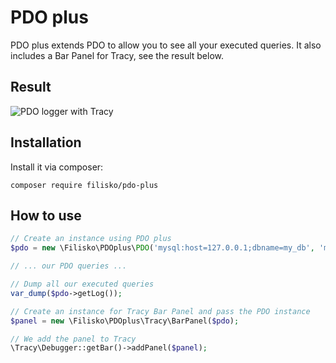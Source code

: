 # PDO plus

PDO plus extends PDO to allow you to see all your executed queries. It also includes a Bar Panel for Tracy, see the result below.

## Result
![PDO logger with Tracy](https://i.snag.gy/AbESVC.jpg "PDO logger with Tracy")

## Installation
Install it via composer:

`composer require filisko/pdo-plus`

## How to use

```php
// Create an instance using PDO plus
$pdo = new \Filisko\PDOplus\PDO('mysql:host=127.0.0.1;dbname=my_db', 'my_user', 'my_pass');

// ... our PDO queries ...

// Dump all our executed queries
var_dump($pdo->getLog());

// Create an instance for Tracy Bar Panel and pass the PDO instance
$panel = new \Filisko\PDOplus\Tracy\BarPanel($pdo);

// We add the panel to Tracy
\Tracy\Debugger::getBar()->addPanel($panel);
```
